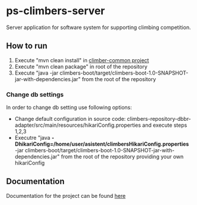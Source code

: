 # ps-climbers-server
Server application for software system for supporting climbing competition.

## How to run
1. Execute "mvn clean install" in [climber-common project](https://github.com/dejanostojic/ps-climbers-common)
2. Execute "mvn clean package" in root of the repository
3. Execute "java -jar climbers-boot/target/climbers-boot-1.0-SNAPSHOT-jar-with-dependencies.jar" from the root of the repository

### Change db settings
In order to change db setting use following options:
* Change default configuration in source code: climbers-repository-dbbr-adapter/src/main/resources/hikariConfig.properties and execute steps 1,2,3
* Executre "java **-DhikariConfig=/home/user/asistent/climbersHikariConfig.properties** -jar climbers-boot/target/climbers-boot-1.0-SNAPSHOT-jar-with-dependencies.jar" from the root of the repository providing your own hikariConfig

##  Documentation
Documentation for the project can be found [here](https://fonbgacrs-my.sharepoint.com/:w:/g/personal/do20090246_student_fon_bg_ac_rs/EYqGcUJZDwpLm5SBVUwCRJwBro4hG2Oj4lpAxwkJQUf4hw?e=laQtoR)

   
